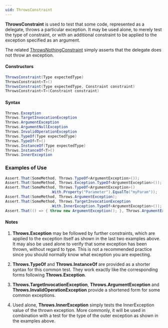 ```yaml
---
uid: ThrowsConstraint
---
```


**ThrowsConstraint** is used to test that some code, represented as a delegate,
throws a particular exception. It may be used alone, to merely test the type
of constraint, or with an additional constraint to be applied to the exception
specified as an argument.

The related [ThrowsNothingConstraint](ThrowsNothingConstraint.md) simply asserts that the delegate
does not throw an exception.

#### Constructors

```csharp
ThrowsConstraint(Type expectedType)
ThrowsConstraint<T>()
ThrowsConstraint(Type expectedType, Constraint constraint)
ThrowsConstraint<T>(Constraint constraint)
```

#### Syntax

```csharp
Throws.Exception
Throws.TargetInvocationException
Throws.ArgumentException
Throws.ArgumentNullException
Throws.InvalidOperationException
Throws.TypeOf(Type expectedType)
Throws.TypeOf<T>()
Throws.InstanceOf(Type expectedType)
Throws.InstanceOf<T>()
Throws.InnerException
```


### Examples of Use

```csharp
Assert.That(SomeMethod, Throws.TypeOf<ArgumentException>());
Assert.That(SomeMethod, Throws.Exception.TypeOf<ArgumentException>());
Assert.That(SomeMethod, Throws.TypeOf<ArgumentException>()
                    .With.Property("Parameter").EqualTo("myParam"));
Assert.That(SomeMethod, Throws.ArgumentException);
Assert.That(SomeMethod, Throws.TargetInvocationException
                    .With.InnerException.TypeOf<ArgumentException>());
Assert.That(() => { throw new ArgumentException(); }, Throws.ArgumentException);
```

#### Notes

 1. **Throws.Exception** may be followed by further constraints,
    which are applied to the exception itself as shown in the last two
    examples above. It may also be used alone to verify that some
    exception has been thrown, without regard to type. This is
    not a recommended practice since you should normally know
    what exception you are expecting.

 2. **Throws.TypeOf** and **Throws.InstanceOf** are provided
    as a shorter syntax for this common test. They work exactly like
    the corresponding forms following **Throws.Exception**.

 3. **Throws.TargetInvocationException**, **Throws.ArgumentException**
    and **Throws.InvalidOperationException** provide a shortened form
    for some common exceptions.

 4. Used alone, **Throws.InnerException** simply tests the InnerException
    value of the thrown exception. More commonly, it will be used in
    combination with a test for the type of the outer exception as shown
    in the examples above.
